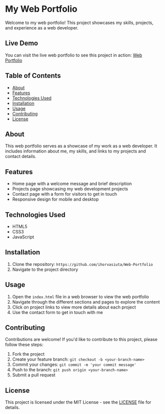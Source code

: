 # My Web Portfolio

Welcome to my web portfolio! This project showcases my skills, projects, and experience as a web developer.

## Live Demo
You can visit the live web portfolio to see this project in action: [Web Portfolio](https://ihorvasiuta.github.io/Web-Portfolio/src/index.html#)

## Table of Contents
- [About](#about)
- [Features](#features)
- [Technologies Used](#technologies-used)
- [Installation](#installation)
- [Usage](#usage)
- [Contributing](#contributing)
- [License](#license)

## About
This web portfolio serves as a showcase of my work as a web developer. It includes information about me, my skills, and links to my projects and contact details.

## Features
- Home page with a welcome message and brief description
- Projects page showcasing my web development projects
- Contact page with a form for visitors to get in touch
- Responsive design for mobile and desktop

## Technologies Used
- HTML5
- CSS3
- JavaScript

## Installation
1. Clone the repository: `https://github.com/ihorvasiuta/Web-Portfolio`
2. Navigate to the project directory

## Usage
1. Open the `index.html` file in a web browser to view the web portfolio
2. Navigate through the different sections and pages to explore the content
3. Click on project links to view more details about each project
4. Use the contact form to get in touch with me

## Contributing
Contributions are welcome! If you'd like to contribute to this project, please follow these steps:
1. Fork the project
2. Create your feature branch: `git checkout -b <your-branch-name>`
3. Commit your changes: `git commit -m 'your commit message'`
4. Push to the branch: `git push origin <your-branch-name>`
5. Submit a pull request

## License
This project is licensed under the MIT License - see the [LICENSE](LICENSE) file for details.